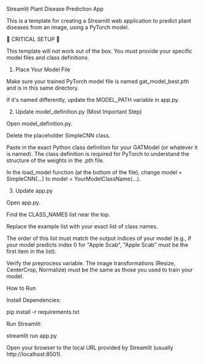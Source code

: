 Streamlit Plant Disease Prediction App

This is a template for creating a Streamlit web application to predict plant diseases from an image, using a PyTorch model.

🚨 CRITICAL SETUP 🚨

This template will not work out of the box. You must provide your specific model files and class definitions.

1. Place Your Model File

Make sure your trained PyTorch model file is named gat_model_best.pth and is in this same directory.

If it's named differently, update the MODEL_PATH variable in app.py.

2. Update model_definition.py (Most Important Step)

Open model_definition.py.

Delete the placeholder SimpleCNN class.

Paste in the exact Python class definition for your GATModel (or whatever it is named). The class definition is required for PyTorch to understand the structure of the weights in the .pth file.

In the load_model function (at the bottom of the file), change model = SimpleCNN(...) to model = YourModelClassName(...).

3. Update app.py

Open app.py.

Find the CLASS_NAMES list near the top.

Replace the example list with your exact list of class names.

The order of this list must match the output indices of your model (e.g., if your model predicts index 0 for "Apple Scab", "Apple Scab" must be the first item in the list).

Verify the preprocess variable. The image transformations (Resize, CenterCrop, Normalize) must be the same as those you used to train your model.

How to Run

Install Dependencies:

pip install -r requirements.txt


Run Streamlit:

streamlit run app.py


Open your browser to the local URL provided by Streamlit (usually http://localhost:8501).
